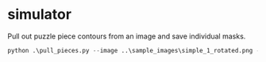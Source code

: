 # simulator

Pull out puzzle piece contours from an image and save individual masks.
```python
python .\pull_pieces.py --image ..\sample_images\simple_1_rotated.png --outdir ..\output
```